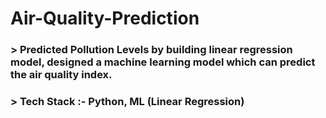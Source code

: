 # Air-Quality-Prediction
### > Predicted Pollution Levels by building linear regression model, designed a machine learning model which can predict the air quality index. 
### > Tech Stack :- Python, ML (Linear Regression)

